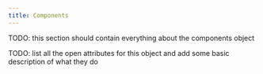 ```yaml
---
title: Components
---
```


TODO: this section should contain everything about the components object

TODO: list all the open attributes for this object and add some basic description of what they do
